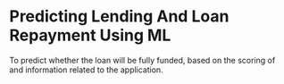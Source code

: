 # Predicting Lending And Loan Repayment Using ML

To predict whether the loan will be fully funded, based on the scoring of and information related to the application.

